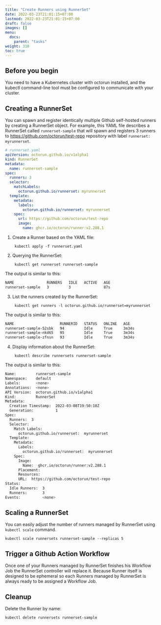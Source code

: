 ```yaml
---
title: "Create Runners using RunnerSet"
date: 2022-03-23T21:01:15+07:00
lastmod: 2022-03-23T21:01:15+07:00
draft: false
images: []
menu:
  docs:
    parent: "tasks"
weight: 310
toc: true
---
```


## Before you begin

You need to have a Kubernetes cluster with octorun installed, and the kubectl command-line tool must be configured to communicate with your cluster.

## Creating a RunnerSet

You can spawn and register identically multiple Github self-hosted runners by creating a RunnerSet object. For example, this YAML file describes a RunnerSet called `runnerset-sample` that will spawn and registers 3 runners to <https://github.com/octorun/test-repo> repository with label `runnerset: myrunnerset`.

```yaml
# runnerset.yaml
apiVersion: octorun.github.io/v1alpha1
kind: RunnerSet
metadata:
  name: runnerset-sample
spec:
  runners: 3
  selector:
    matchLabels:
      octorun.github.io/runnerset: myrunnerset
  template:
    metadata:
      labels:
        octorun.github.io/runnerset: myrunnerset
    spec:
      url: https://github.com/octorun/test-repo
      image:
        name: ghcr.io/octorun/runner:v2.288.1
```

1. Create a Runner based on the YAML file:

        kubectl apply -f runnerset.yaml

2. Querying the RunnerSet:

        kubectl get runnerset runnerset-sample

The output is similar to this:

```bash
NAME               RUNNERS   IDLE   ACTIVE   AGE
runnerset-sample   3         3               87s
```

3. List the runners created by the RunnerSet:

        kubectl get runners -l octorun.github.io/runnerset=myrunnerset

The output is similar to this:

```bash
NAME                     RUNNERID   STATUS   ONLINE   AGE
runnerset-sample-52sbk   94         Idle     True     3m34s
runnerset-sample-nkd65   95         Idle     True     3m34s
runnerset-sample-zfnsn   93         Idle     True     3m34s
```

4. Display information about the RunnerSet:

        kubectl describe runnersets runnerset-sample

The output is similar to this:

```bash
Name:         runnerset-sample
Namespace:    default
Labels:       <none>
Annotations:  <none>
API Version:  octorun.github.io/v1alpha1
Kind:         RunnerSet
Metadata:
  Creation Timestamp:  2022-03-08T19:50:10Z
  Generation:          1
Spec:
  Runners:  3
  Selector:
    Match Labels:
      octorun.github.io/runnerset:  myrunnerset
  Template:
    Metadata:
      Labels:
        octorun.github.io/runnerset:  myrunnerset
    Spec:
      Image:
        Name:  ghcr.io/octorun/runner:v2.288.1
      Placement:
      Resources:
      URL:  https://github.com/octorun/test-repo
Status:
  Idle Runners:  3
  Runners:       3
Events:          <none>
```

## Scaling a RunnerSet

You can easily adjust the number of runners managed by RunnerSet using `kubectl scale` command.

    kubectl scale runnersets runnerset-sample --replicas 5

## Trigger a Github Action Workflow

Once one of your Runners managed by RunnerSet finishes his Workflow Job the RunnerSet controller will replace it. Because Runner itself is designed to be ephemeral so each Runners managed by RunnerSet is always ready to be assigned a Workflow Job.

## Cleanup

Delete the Runner by name:

    kubectl delete runnersets runnerset-sample
